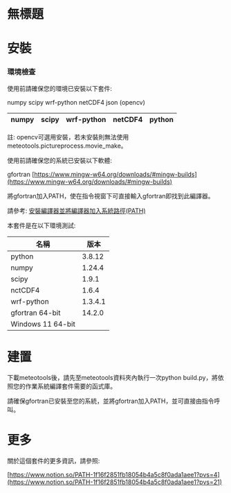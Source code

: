 # 無標題

# 安裝

### 環境檢查

使用前請確保您的環境已安裝以下套件:

numpy scipy wrf-python netCDF4 json (opencv)

| numpy | scipy | wrf-python | netCDF4 | python |
| --- | --- | --- | --- | --- |

註: opencv可選用安裝，若未安裝則無法使用meteotools.pictureprocess.movie_make。

使用前請確保您的系統已安裝以下軟體:

gfortran [https://www.mingw-w64.org/downloads/#mingw-builds](https://www.mingw-w64.org/downloads/#mingw-builds)

將gfortran加入PATH，使在指令視窗下可直接輸入gfortran即找到此編譯器。

請參考: [安裝編譯器並將編譯器加入系統路徑(PATH)](https://www.notion.so/PATH-1f16f2851fb18054b4a5c8f0ada1aee1?pvs=21)

本套件是在以下環境測試:

| 名稱 | 版本 |
| --- | --- |
| python | 3.8.12 |
| numpy | 1.24.4 |
| scipy | 1.9.1 |
| nctCDF4 | 1.6.4 |
| wrf-python | 1.3.4.1 |
| gfortran 64-bit | 14.2.0 |
| Windows 11 64-bit |  |

# 建置

下載meteotools後，請先至meteotools資料夾內執行一次python build.py，將依照您的作業系統編譯套件需要的函式庫。

請確保gfortran已安裝至您的系統，並將gfortran加入PATH，並可直接由指令呼叫。

# 更多

關於這個套件的更多資訊，請參照:

[https://www.notion.so/PATH-1f16f2851fb18054b4a5c8f0ada1aee1?pvs=4](https://www.notion.so/PATH-1f16f2851fb18054b4a5c8f0ada1aee1?pvs=21)